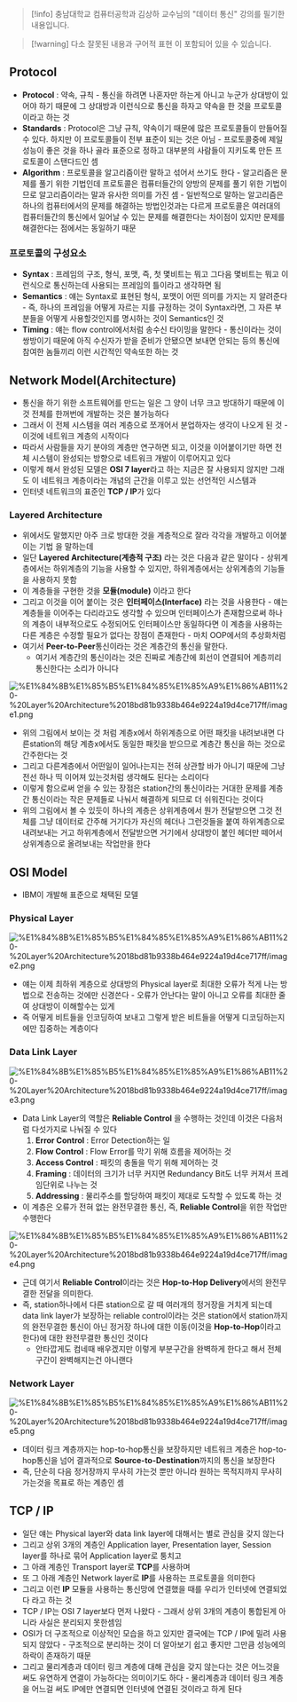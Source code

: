 > [!info] 충남대학교 컴퓨터공학과 김상하 교수님의 "데이터 통신" 강의를 필기한 내용입니다.

> [!warning] 다소 잘못된 내용과 구어적 표현 이 포함되어 있을 수 있습니다.

## Protocol

- **Protocol** : 약속, 규칙 - 통신을 하려면 나혼자만 하는게 아니고 누군가 상대방이 있어야 하기 때문에 그 상대방과 이런식으로 통신을 하자고 약속을 한 것을 프로토콜이라고 하는 것
- **Standards** : Protocol은 그냥 규칙, 약속이기 때문에 많은 프로토콜들이 만들어질 수 있다. 하지만 이 프로토콜들이 전부 표준이 되는 것은 아님 - 프로토콜중에 제일 성능이 좋은 것을 하나 골라 표준으로 정하고 대부분의 사람들이 지키도록 만든 프로토콜이 스탠다드인 셈
- **Algorithm** : 프로토콜을 알고리즘이란 말하고 섞어서 쓰기도 한다 - 알고리즘은 문제를 풀기 위한 기법인데 프로토콜은 컴퓨터들간의 양방의 문제를 풀기 위한 기법이므로 알고리즘이라는 말과 유사한 의미를 가진 셈 - 일반적으로 말하는 알고리즘은 하나의 컴퓨터에서의 문제를 해결하는 방법인것과는 다르게 프로토콜은 여러대의 컴퓨터들간의 통신에서 일어날 수 있는 문제를 해결한다는 차이점이 있지만 문제를 해결한다는 점에서는 동일하기 때문

### 프로토콜의 구성요소

- **Syntax** : 프레임의 구조, 형식, 포맷, 즉, 첫 몇비트는 뭐고 그다음 몇비트는 뭐고 이런식으로 통신하는데 사용되는 프레임의 틀이라고 생각하면 됨
- **Semantics** : 얘는 Syntax로 표현된 형식, 포맷이 어떤 의미를 가지는 지 알려준다 - 즉, 하나의 프레임을 어떻게 자르는 지를 규정하는 것이 Syntax라면, 그 자른 부분들을 어떻게 사용할것인지를 명시하는 것이 Semantics인 것
- **Timing** : 얘는 flow control에서처럼 송수신 타이밍을 말한다 - 통신이라는 것이 쌍방이기 때문에 아직 수신자가 받을 준비가 안됐으면 보내면 안되는 등의 통신에 참여한 놈들끼리 이런 시간적인 약속또한 하는 것

## Network Model(Architecture)

- 통신을 하기 위한 소프트웨어를 만드는 일은 그 양이 너무 크고 방대하기 때문에 이것 전체를 한꺼번에 개발하는 것은 불가능하다
- 그래서 이 전체 시스템을 여러 계층으로 쪼개어서 분업하자는 생각이 나오게 된 것 - 이것에 네트워크 계층의 시작이다
- 따라서 사람들을 자기 분야의 계층만 연구하면 되고, 이것을 이어붙이기만 하면 전체 시스템이 완성되는 방향으로 네트워크 개발이 이루어지고 있다
- 이렇게 해서 완성된 모델은 **OSI 7 layer**라고 하는 지금은 잘 사용되지 않지만 그래도 이 네트워크 계층이라는 개념의 근간을 이루고 있는 선언적인 시스템과
- 인터넷 네트워크의 표준인 **TCP / IP**가 있다

### Layered Architecture

- 위에서도 말했지만 아주 크로 방대한 것을 계층적으로 잘라 각각을 개발하고 이어붙이는 기법 을 말하는데
- 일단 **Layered Architecture(계층적 구조)** 라는 것은 다음과 같은 말이다 - 상위계층에서는 하위계층의 기능을 사용할 수 있지만, 하위계층에서는 상위계층의 기능들을 사용하지 못함
- 이 계층들을 구현한 것을 **모듈(module)** 이라고 한다
- 그리고 이것을 이어 붙이는 것은 **인터페이스(Interface)** 라는 것을 사용한다 - 얘는 계층들을 이어주는 다리라고도 생각할 수 있으며 인터페이스가 존재함으로써 하나의 계층이 내부적으로도 수정되어도 인터페이스만 동일하다면 이 계층을 사용하는 다른 계층은 수정할 필요가 없다는 장점이 존재한다 - 마치 OOP에서의 추상화처럼
- 여기서 **Peer-to-Peer**통신이라는 것은 계층간의 통신을 말한다.
	- 여기서 계층간의 통신이라는 것은 진짜로 계층간에 회선이 연결되어 계층끼리 통신한다는 소리가 아니다

![%E1%84%8B%E1%85%B5%E1%84%85%E1%85%A9%E1%86%AB11%20-%20Layer%20Architecture%2018bd81b9338b464e9224a19d4ce717ff/image1.png](datacommunication.spring.2021.cse.cnu.ac.kr/images/11_18bd81b9338b464e9224a19d4ce717ff/image1.png)

- 위의 그림에서 보이는 것 처럼 계층x에서 하위계층으로 어떤 패킷을 내려보내면 다른station의 해당 계층x에서도 동일한 패킷을 받으므로 계층간 통신을 하는 것으로 간주한다는 것
- 그리고 다른계층에서 어떤일이 일어나는지는 전혀 상관할 바가 아니기 때문에 그냥 전선 하나 띡 이어져 있는것처럼 생각해도 된다는 소리이다
- 이렇게 함으로써 얻을 수 있는 장점은 station간의 통신이라는 거대한 문제를 계층간 통신이라는 작은 문제들로 나눠서 해결하게 되므로 더 쉬워진다는 것이다
- 위의 그림에서 볼 수 있듯이 하나의 계층은 상위계층에서 뭔가 전달받으면 그것 전체를 그냥 데이터로 간주해 거기다가 자신의 헤더나 그런것들을 붙여 하위계층으로 내려보내는 거고 하위계층에서 전달받으면 거기에서 상대방이 붙인 헤더만 떼어서 상위계층으로 올려보내는 작업만을 한다

## OSI Model

- IBM이 개발해 표준으로 채택된 모델

### Physical Layer

![%E1%84%8B%E1%85%B5%E1%84%85%E1%85%A9%E1%86%AB11%20-%20Layer%20Architecture%2018bd81b9338b464e9224a19d4ce717ff/image2.png](datacommunication.spring.2021.cse.cnu.ac.kr/images/11_18bd81b9338b464e9224a19d4ce717ff/image2.png)

- 얘는 이제 최하위 계층으로 상대방의 Physical layer로 최대한 오류가 적게 나는 방법으로 전송하는 것에만 신경쓴다 - 오류가 안난다는 말이 아니고 오류를 최대한 줄여 상대방이 이해할수는 있게
- 즉 어떻게 비트들을 인코딩하여 보내고 그렇게 받은 비트들을 어떻게 디코딩하는지에만 집중하는 계층이다

### Data Link Layer

![%E1%84%8B%E1%85%B5%E1%84%85%E1%85%A9%E1%86%AB11%20-%20Layer%20Architecture%2018bd81b9338b464e9224a19d4ce717ff/image3.png](datacommunication.spring.2021.cse.cnu.ac.kr/images/11_18bd81b9338b464e9224a19d4ce717ff/image3.png)

- Data Link Layer의 역할은 **Reliable Control** 을 수행하는 것인데 이것은 다음처럼 다섯가지로 나눠질 수 있다
	1. **Error Control** : Error Detection하는 일
	2. **Flow Control** : Flow Error를 막기 위해 흐름을 제어하는 것
	3. **Access Control** : 패킷의 충돌을 막기 위해 제어하는 것
	4. **Framing** : 데이터의 크기가 너무 커지면 Redundancy Bit도 너무 커져서 프레임단위로 나누는 것
	5. **Addressing** : 물리주소를 할당하여 패킷이 제대로 도착할 수 있도록 하는 것
- 이 계층은 오류가 전혀 없는 완전무결한 통신, 즉, **Reliable Control**을 위한 작업만 수행한다

![%E1%84%8B%E1%85%B5%E1%84%85%E1%85%A9%E1%86%AB11%20-%20Layer%20Architecture%2018bd81b9338b464e9224a19d4ce717ff/image4.png](datacommunication.spring.2021.cse.cnu.ac.kr/images/11_18bd81b9338b464e9224a19d4ce717ff/image4.png)

- 근데 여기서 **Reliable Control**이라는 것은 **Hop-to-Hop Delivery**에서의 완전무결한 전달을 의미한다.
- 즉, station하나에서 다른 station으로 갈 때 여러개의 정거장을 거치게 되는데 data link layer가 보장하는 reliable control이라는 것은 station에서 station까지의 완전무결한 통신이 아닌 정거장 하나에 대한 이동(이것을 **Hop-to-Hop**이라고 한다)에 대한 완전무결한 통신인 것이다
	- 안타깝게도 컴네때 배우겠지만 이렇게 부분구간을 완벽하게 한다고 해서 전체구간이 완벽해지는건 아니랜다

### Network Layer

![%E1%84%8B%E1%85%B5%E1%84%85%E1%85%A9%E1%86%AB11%20-%20Layer%20Architecture%2018bd81b9338b464e9224a19d4ce717ff/image5.png](datacommunication.spring.2021.cse.cnu.ac.kr/images/11_18bd81b9338b464e9224a19d4ce717ff/image5.png)

- 데이터 링크 계층까지는 hop-to-hop통신을 보장하지만 네트워크 계층은 hop-to-hop통신을 넘어 결과적으로 **Source-to-Destination**까지의 통신을 보장한다
- 즉, 단순히 다음 정거장까지 무사히 가는것 뿐만 아니라 원하는 목적지까지 무사히 가는것을 목표로 하는 계층인 셈

## TCP / IP

- 일단 얘는 Physical layer와 data link layer에 대해서는 별로 관심을 갖지 않는다
- 그리고 상위 3개의 계층인 Application layer, Presentation layer, Session layer를 하나로 묶어 Application layer로 퉁치고
- 그 아래 계층인 Transport layer로 **TCP**를 사용하며
- 또 그 아래 계층인 Network layer로 **IP**를 사용하는 프로토콜을 의미한다
- 그리고 이런 **IP** 모듈을 사용하는 통신망에 연결했을 때를 우리가 인터넷에 연결되었다 라고 하는 것
- TCP / IP는 OSI 7 layer보다 먼저 나왔다 - 그래서 상위 3개의 계층이 통합된게 아니라 사실은 분리되지 못한셈임
- OSI가 더 구조적으로 이상적인 모습을 하고 있지만 결국에는 TCP / IP에 밀려 사용되지 않았다 - 구조적으로 분리하는 것이 더 알아보기 쉽고 좋지만 그만큼 성능에의 하락이 존재하기 때문
- 그리고 물리계층과 데이터 링크 계층에 대해 관심을 갖지 않는다는 것은 어느것을 써도 유연하게 연결이 가능하다는 의미이기도 하다 - 물리계층과 데이터 링크 계층을 어느걸 써도 IP에만 연결되면 인터넷에 연결된 것이라고 하게 된다